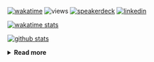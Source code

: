 [![wakatime](https://wakatime.com/badge/user/ddf27f94-292a-4343-b7eb-1143a4c6cf87.svg)](https://wakatime.com/@ddf27f94-292a-4343-b7eb-1143a4c6cf87)
![views](https://komarev.com/ghpvc/?username=chck&color=blueviolet)
[![speakerdeck](https://img.shields.io/badge/Speaker_Deck-chck-8a2be2?style=flat-square&logo=speaker-deck)](https://speakerdeck.com/chck)
[![linkedin](https://img.shields.io/badge/LinkedIn-chck-8a2be2?style=flat-square&logo=linkedin)](https://www.linkedin.com/in/chck/)

[![wakatime stats](https://github-readme-stats-nine-umber-51.vercel.app/api/wakatime?username=chck&layout=compact&count_private=true&hide_title=true&hide=Other&theme=buefy&langs_count=14)](https://wakatime.com/@chck?rank=me)

[![github stats](https://github-readme-stats-nine-umber-51.vercel.app/api?username=chck&count_private=true&show_icons=true&hide_title=true&theme=buefy)](https://github.com/anuraghazra/github-readme-stats)

<details>
  <summary><b>Read more</b></summary>
  <br>

  <!--START_SECTION:waka-->
**🐱 My GitHub Data** 

> 📦 135.8 kB Used in GitHub's Storage 
 > 
> 🏆 795 Contributions in the Year 2025
 > 
> 💼 Opted to Hire
 > 
> 📜 133 Public Repositories 
 > 
> 🔑 24 Private Repositories 
 > 
**I'm a Night 🦉** 

```text
🌞 Morning                1839 commits        █████░░░░░░░░░░░░░░░░░░░░   19.58 % 
🌆 Daytime                2798 commits        ███████░░░░░░░░░░░░░░░░░░   29.80 % 
🌃 Evening                2490 commits        ███████░░░░░░░░░░░░░░░░░░   26.52 % 
🌙 Night                  2263 commits        ██████░░░░░░░░░░░░░░░░░░░   24.10 % 
```
📅 **I'm Most Productive on Thursday** 

```text
Monday                   1538 commits        ████░░░░░░░░░░░░░░░░░░░░░   16.38 % 
Tuesday                  1661 commits        ████░░░░░░░░░░░░░░░░░░░░░   17.69 % 
Wednesday                1840 commits        █████░░░░░░░░░░░░░░░░░░░░   19.60 % 
Thursday                 2020 commits        █████░░░░░░░░░░░░░░░░░░░░   21.51 % 
Friday                   1051 commits        ███░░░░░░░░░░░░░░░░░░░░░░   11.19 % 
Saturday                 545 commits         █░░░░░░░░░░░░░░░░░░░░░░░░   05.80 % 
Sunday                   735 commits         ██░░░░░░░░░░░░░░░░░░░░░░░   07.83 % 
```


📊 **This Week I Spent My Time On** 

```text
💬 Programming Languages: 
Other                    14 hrs 10 mins      ████████████████░░░░░░░░░   62.65 % 
Rust                     4 hrs 52 mins       █████░░░░░░░░░░░░░░░░░░░░   21.55 % 
Python                   1 hr 13 mins        █░░░░░░░░░░░░░░░░░░░░░░░░   05.42 % 
Markdown                 39 mins             █░░░░░░░░░░░░░░░░░░░░░░░░   02.90 % 
Bash                     29 mins             █░░░░░░░░░░░░░░░░░░░░░░░░   02.18 % 

🔥 Editors: 
Chrome                   17 hrs 50 mins      ████████████████████░░░░░   78.86 % 
RustRover                2 hrs 33 mins       ███░░░░░░░░░░░░░░░░░░░░░░   11.34 % 
PyCharm                  59 mins             █░░░░░░░░░░░░░░░░░░░░░░░░   04.35 % 
Neovim                   43 mins             █░░░░░░░░░░░░░░░░░░░░░░░░   03.21 % 
Obsidian                 28 mins             █░░░░░░░░░░░░░░░░░░░░░░░░   02.13 % 
```

**I Mostly Code in Python** 

```text
Python                   48 repos            █████████░░░░░░░░░░░░░░░░   34.04 % 
Jupyter Notebook         19 repos            ███░░░░░░░░░░░░░░░░░░░░░░   13.48 % 
Ruby                     11 repos            ██░░░░░░░░░░░░░░░░░░░░░░░   07.80 % 
HCL                      6 repos             █░░░░░░░░░░░░░░░░░░░░░░░░   04.26 % 
TypeScript               6 repos             █░░░░░░░░░░░░░░░░░░░░░░░░   04.26 % 
```



**Timeline**

![Lines of Code chart](https://raw.githubusercontent.com/chck/chck/main/assets/bar_graph.png)


 Last Updated on 2025-09-27 01:57 UTC
<!--END_SECTION:waka-->
</details>

